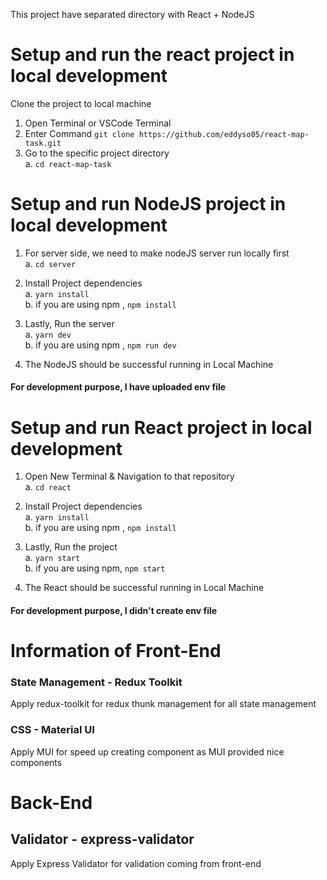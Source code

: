 This project have separated directory with React + NodeJS

# Setup and run the react project in local development

Clone the project to local machine <br />

1. Open Terminal or VSCode Terminal<br/>
2. Enter Command `git clone https://github.com/eddyso05/react-map-task.git`<br/>
3. Go to the specific project directory<br/>
   a. `cd react-map-task`<br/>

# Setup and run NodeJS project in local development

1. For server side, we need to make nodeJS server run locally first<br/>
   a. `cd server` <br/>

2. Install Project dependencies <br/>
   a. `yarn install`<br/>
   b. if you are using npm , `npm install`<br/>

3. Lastly, Run the server<br/>
   a. `yarn dev`<br/>
   b. if you are using npm , `npm run dev`<br/>

4. The NodeJS should be successful running in Local Machine<br/>

#### For development purpose, I have uploaded env file<br/>

# Setup and run React project in local development

1. Open New Terminal & Navigation to that repository<br/>
   a. `cd react`

2. Install Project dependencies <br/>
   a. `yarn install`<br/>
   b. if you are using npm , `npm install`<br/>

3. Lastly, Run the project<br/>
   a. `yarn start`<br/>
   b. if you are using npm, `npm start`<br/>

4. The React should be successful running in Local Machine<br/>

#### For development purpose, I didn't create env file<br/>

# Information of Front-End

### State Management - Redux Toolkit

Apply redux-toolkit for redux thunk management for all state management

### CSS - Material UI

Apply MUI for speed up creating component as MUI provided nice components

# Back-End

## Validator - express-validator

Apply Express Validator for validation coming from front-end
